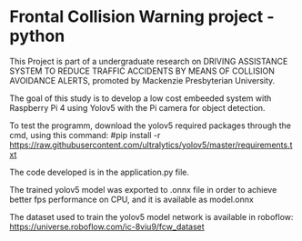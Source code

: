 # Frontal Collision Warning project - python
This Project is part of a undergraduate research on DRIVING ASSISTANCE SYSTEM TO REDUCE TRAFFIC ACCIDENTS BY MEANS OF COLLISION AVOIDANCE ALERTS, promoted by Mackenzie Presbyterian University.

The goal of this study is to develop a low cost embeeded system with Raspberry Pi 4 using Yolov5 with the Pi camera for object detection.

To test the programm, download the yolov5 required packages through the cmd, 
using this command: #pip install -r https://raw.githubusercontent.com/ultralytics/yolov5/master/requirements.txt

The code developed is in the application.py file.

The trained yolov5 model was exported to .onnx file in order to achieve better fps performance on CPU, and it is available as model.onnx

The dataset used to train the yolov5 model network is available in roboflow: https://universe.roboflow.com/ic-8viu9/fcw_dataset

